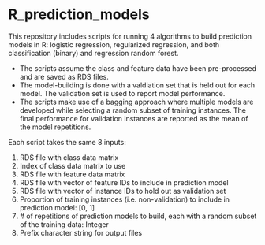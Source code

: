 # R_prediction_models

This repository includes scripts for running 4 algorithms to build prediction models in R: logistic regression, regularized regression, and both classification (binary) and regression random forest.

* The scripts assume the class and feature data have been pre-processed and are saved as RDS files.
* The model-building is done with a valdiation set that is held out for each model. The validation set is used to report model performance.
* The scripts make use of a bagging approach where multiple models are developed while selecting a random subset of training instances. The final performance for validation instances are reported as the mean of the model repetitions.

Each script takes the same 8 inputs:
1) RDS file with class data matrix
2) Index of class data matrix to use
3) RDS file with feature data matrix
4) RDS file with vector of feature IDs to include in prediction model
5) RDS file with vector of instance IDs to hold out as validation set
6) Proportion of training instances (i.e. non-validation) to include in prediction model: [0, 1]
7) \# of repetitions of prediction models to build, each with a random subset of the training data: Integer
8) Prefix character string for output files
